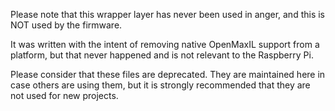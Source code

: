 Please note that this wrapper layer has never been used in anger,
and this is NOT used by the firmware.

It was written with the intent of removing native OpenMaxIL support
from a platform, but that never happened and is not relevant to the
Raspberry Pi.

Please consider that these files are deprecated. They are maintained
here in case others are using them, but it is strongly recommended
that they are not used for new projects.
